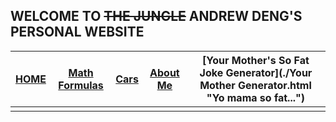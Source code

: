 ## WELCOME TO ~~THE JUNGLE~~ ANDREW DENG'S PERSONAL WEBSITE


| [HOME](./index.md "Home Page") | [Math Formulas](./math-formulas "Math Formulas") | [Cars](./cars/cars "Cars") | [About Me](./aboutme "About Me") | [Your Mother's So Fat Joke Generator](./Your Mother Generator.html "Yo mama so fat...") |
| :-----------: | :-----------: | :-----------: | :-----------: | :-----------: | 
| | | | | |


